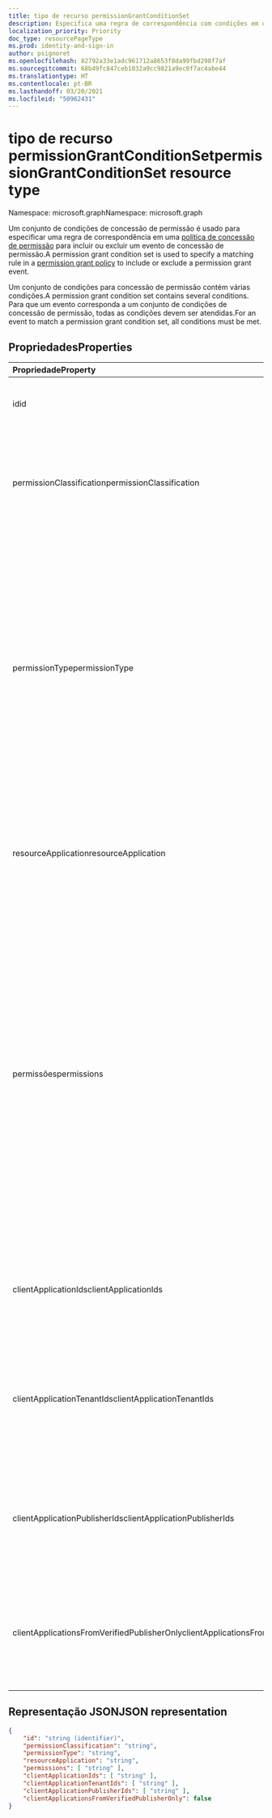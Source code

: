 ```yaml
---
title: tipo de recurso permissionGrantConditionSet
description: Especifica uma regra de correspondência com condições em que um evento é incluído ou excluído de uma política de concessão de permissão.
localization_priority: Priority
doc_type: resourcePageType
ms.prod: identity-and-sign-in
author: psignoret
ms.openlocfilehash: 82792a33e1adc961712a8653f8da99fbd298f7af
ms.sourcegitcommit: 68b49fc847ceb1032a9cc9821a9ec0f7ac4abe44
ms.translationtype: HT
ms.contentlocale: pt-BR
ms.lasthandoff: 03/20/2021
ms.locfileid: "50962431"
---
```

# <a name="permissiongrantconditionset-resource-type"></a><span data-ttu-id="eaf16-103">tipo de recurso permissionGrantConditionSet</span><span class="sxs-lookup"><span data-stu-id="eaf16-103">permissionGrantConditionSet resource type</span></span>

<span data-ttu-id="eaf16-104">Namespace: microsoft.graph</span><span class="sxs-lookup"><span data-stu-id="eaf16-104">Namespace: microsoft.graph</span></span>

<span data-ttu-id="eaf16-105">Um conjunto de condições de concessão de permissão é usado para especificar uma regra de correspondência em uma [política de concessão de permissão](permissiongrantpolicy.md) para incluir ou excluir um evento de concessão de permissão.</span><span class="sxs-lookup"><span data-stu-id="eaf16-105">A permission grant condition set is used to specify a matching rule in a [permission grant policy](permissiongrantpolicy.md) to include or exclude a permission grant event.</span></span>

<span data-ttu-id="eaf16-106">Um conjunto de condições para concessão de permissão contém várias condições.</span><span class="sxs-lookup"><span data-stu-id="eaf16-106">A permission grant condition set contains several conditions.</span></span> <span data-ttu-id="eaf16-107">Para que um evento corresponda a um conjunto de condições de concessão de permissão, todas as condições devem ser atendidas.</span><span class="sxs-lookup"><span data-stu-id="eaf16-107">For an event to match a permission grant condition set, all conditions must be met.</span></span>

## <a name="properties"></a><span data-ttu-id="eaf16-108">Propriedades</span><span class="sxs-lookup"><span data-stu-id="eaf16-108">Properties</span></span>

| <span data-ttu-id="eaf16-109">Propriedade</span><span class="sxs-lookup"><span data-stu-id="eaf16-109">Property</span></span>     | <span data-ttu-id="eaf16-110">Tipo</span><span class="sxs-lookup"><span data-stu-id="eaf16-110">Type</span></span> |<span data-ttu-id="eaf16-111">Descrição</span><span class="sxs-lookup"><span data-stu-id="eaf16-111">Description</span></span>|
|:---------------|:--------|:----------|
| <span data-ttu-id="eaf16-112">id</span><span class="sxs-lookup"><span data-stu-id="eaf16-112">id</span></span> | <span data-ttu-id="eaf16-113">String</span><span class="sxs-lookup"><span data-stu-id="eaf16-113">String</span></span> | <span data-ttu-id="eaf16-114">O identificador exclusivo para o conjunto de condições de concessão de permissão.</span><span class="sxs-lookup"><span data-stu-id="eaf16-114">The unique identifier for the permission grant condition set.</span></span> <span data-ttu-id="eaf16-115">Chave.</span><span class="sxs-lookup"><span data-stu-id="eaf16-115">Key.</span></span> <span data-ttu-id="eaf16-116">Somente leitura.</span><span class="sxs-lookup"><span data-stu-id="eaf16-116">Read-only.</span></span> |
| <span data-ttu-id="eaf16-117">permissionClassification</span><span class="sxs-lookup"><span data-stu-id="eaf16-117">permissionClassification</span></span> | <span data-ttu-id="eaf16-118">String</span><span class="sxs-lookup"><span data-stu-id="eaf16-118">String</span></span> | <span data-ttu-id="eaf16-119">O [classificação de permissão](delegatedpermissionclassification.md)pela permissão sendo concedida, ou `all` para corresponder a qualquer classificação de permissão (incluindo permissões que não são classificadas).</span><span class="sxs-lookup"><span data-stu-id="eaf16-119">The [permission classification](delegatedpermissionclassification.md) for the permission being granted, or `all` to match with any permission classification (including permissions which are not classified).</span></span> <span data-ttu-id="eaf16-120">O padrão é `all`.</span><span class="sxs-lookup"><span data-stu-id="eaf16-120">Default is `all`.</span></span> |
| <span data-ttu-id="eaf16-121">permissionType</span><span class="sxs-lookup"><span data-stu-id="eaf16-121">permissionType</span></span> | <span data-ttu-id="eaf16-122">permissionType</span><span class="sxs-lookup"><span data-stu-id="eaf16-122">permissionType</span></span> | <span data-ttu-id="eaf16-123">O tipo de permissão da permissão sendo concedida.</span><span class="sxs-lookup"><span data-stu-id="eaf16-123">The permission type of the permission being granted.</span></span> <span data-ttu-id="eaf16-124">Valores possíveis: `application` para permissões de aplicativos (por exemplo, funções de aplicativos) ou`delegated` para permissões delegadas.</span><span class="sxs-lookup"><span data-stu-id="eaf16-124">Possible values: `application` for application permissions (e.g. app roles), or `delegated` for delegated permissions.</span></span> <span data-ttu-id="eaf16-125">O valor `delegatedUserConsentable` indica que as permissões delegadas que não foram configuradas pelo fornecedor da API exigem o consentimento do administrador — esse valor pode ser usado em políticas de concessão de permissão interna, mas não pode ser usado em políticas de concessão de permissão personalizadas.</span><span class="sxs-lookup"><span data-stu-id="eaf16-125">The value `delegatedUserConsentable` indicates delegated permissions which have not been configured by the API publisher to require admin consent—this value may be used in built-in permission grant policies, but cannot be used in custom permission grant policies.</span></span> <span data-ttu-id="eaf16-126">Obrigatório.</span><span class="sxs-lookup"><span data-stu-id="eaf16-126">Required.</span></span> |
| <span data-ttu-id="eaf16-127">resourceApplication</span><span class="sxs-lookup"><span data-stu-id="eaf16-127">resourceApplication</span></span> | <span data-ttu-id="eaf16-128">String</span><span class="sxs-lookup"><span data-stu-id="eaf16-128">String</span></span> | <span data-ttu-id="eaf16-129">O **appId** do aplicativo de recursos (por exemplo, a API) para o qual uma permissão está sendo concedida ou `any` para corresponder a qualquer aplicativo de recurso ou API.</span><span class="sxs-lookup"><span data-stu-id="eaf16-129">The **appId** of the resource application (e.g. the API) for which a permission is being granted, or `any` to match with any resource application or API.</span></span> <span data-ttu-id="eaf16-130">O padrão é `any`.</span><span class="sxs-lookup"><span data-stu-id="eaf16-130">Default is `any`.</span></span> |
| <span data-ttu-id="eaf16-131">permissões</span><span class="sxs-lookup"><span data-stu-id="eaf16-131">permissions</span></span> | <span data-ttu-id="eaf16-132">Conjunto de cadeia de caracteres</span><span class="sxs-lookup"><span data-stu-id="eaf16-132">String collection</span></span> | <span data-ttu-id="eaf16-133">A lista de **identificação** valores para as permissões específicas corresponderem ou uma lista com o valor único `all` para combinar com qualquer permissão.</span><span class="sxs-lookup"><span data-stu-id="eaf16-133">The list of **id** values for the specific permissions to match with, or a list with the single value `all` to match with any permission.</span></span> <span data-ttu-id="eaf16-134">A **identificação** de permissões delegadas pode ser encontrado na propriedade **oauth2PermissionScopes** do objeto [ **servicePrincipal**](serviceprincipal.md) da API.</span><span class="sxs-lookup"><span data-stu-id="eaf16-134">The **id** of delegated permissions can be found in the **oauth2PermissionScopes** property of the API's [**servicePrincipal**](serviceprincipal.md) object.</span></span> <span data-ttu-id="eaf16-135">A **identificação** das permissões do aplicativo podem ser encontradas na propriedade **appRoles** do objeto [**servicePrincipal**](serviceprincipal.md) da API.</span><span class="sxs-lookup"><span data-stu-id="eaf16-135">The **id** of application permissions can be found in the **appRoles** property of the API's [**servicePrincipal**](serviceprincipal.md) object.</span></span> <span data-ttu-id="eaf16-136">A **identificação** de permissões de aplicativos específicas do recurso pode ser encontrada na propriedade **resourceSpecificApplicationPermissions** do objeto [**servicePrncipal**](serviceprincipal.md) da API.</span><span class="sxs-lookup"><span data-stu-id="eaf16-136">The **id** of resource-specific application permissions can be found in the **resourceSpecificApplicationPermissions** property of the API's [**servicePrincipal**](serviceprincipal.md) object.</span></span> <span data-ttu-id="eaf16-137">O padrão é o valor único `all`.</span><span class="sxs-lookup"><span data-stu-id="eaf16-137">Default is the single value `all`.</span></span> |
| <span data-ttu-id="eaf16-138">clientApplicationIds</span><span class="sxs-lookup"><span data-stu-id="eaf16-138">clientApplicationIds</span></span> | <span data-ttu-id="eaf16-139">Coleção de cadeias de caracteres</span><span class="sxs-lookup"><span data-stu-id="eaf16-139">String collection</span></span> | <span data-ttu-id="eaf16-140">A lista de **appld** valores para os aplicativos cliente corresponderem ou uma lista com o valor único `all` para corresponder a qualquer aplicativo cliente.</span><span class="sxs-lookup"><span data-stu-id="eaf16-140">A list of **appId** values for the client applications to match with, or a list with the single value `all` to match any client application.</span></span> <span data-ttu-id="eaf16-141">O padrão é o valor único `all`.</span><span class="sxs-lookup"><span data-stu-id="eaf16-141">Default is the single value `all`.</span></span> |
| <span data-ttu-id="eaf16-142">clientApplicationTenantIds</span><span class="sxs-lookup"><span data-stu-id="eaf16-142">clientApplicationTenantIds</span></span> | <span data-ttu-id="eaf16-143">Coleção de cadeias de caracteres</span><span class="sxs-lookup"><span data-stu-id="eaf16-143">String collection</span></span> | <span data-ttu-id="eaf16-144">Uma lista de IDs de locatário do Azure Active Directory em que o aplicativo cliente está registrado ou uma lista com o valor único `all` para corresponder aos aplicativos clientes registrados em qualquer locatário.</span><span class="sxs-lookup"><span data-stu-id="eaf16-144">A list of Azure Active Directory tenant IDs in which the client application is registered, or a list with the single value `all` to match with client apps registered in any tenant.</span></span> <span data-ttu-id="eaf16-145">O padrão é o valor único `all`.</span><span class="sxs-lookup"><span data-stu-id="eaf16-145">Default is the single value `all`.</span></span> |
| <span data-ttu-id="eaf16-146">clientApplicationPublisherIds</span><span class="sxs-lookup"><span data-stu-id="eaf16-146">clientApplicationPublisherIds</span></span> | <span data-ttu-id="eaf16-147">Coleção de cadeias de caracteres</span><span class="sxs-lookup"><span data-stu-id="eaf16-147">String collection</span></span> | <span data-ttu-id="eaf16-148">Uma lista de IDs do Microsoft Partner Network (MPN) para editores verificados do aplicativo cliente ou uma lista com o valor único `all` para combinar com aplicativos cliente de qualquer editor.</span><span class="sxs-lookup"><span data-stu-id="eaf16-148">A list of Microsoft Partner Network (MPN) IDs for verified publishers of the client application, or a list with the single value `all` to match with client apps from any publisher.</span></span> <span data-ttu-id="eaf16-149">O padrão é o valor único `all`.</span><span class="sxs-lookup"><span data-stu-id="eaf16-149">Default is the single value `all`.</span></span> |
| <span data-ttu-id="eaf16-150">clientApplicationsFromVerifiedPublisherOnly</span><span class="sxs-lookup"><span data-stu-id="eaf16-150">clientApplicationsFromVerifiedPublisherOnly</span></span> | <span data-ttu-id="eaf16-151">Booleano</span><span class="sxs-lookup"><span data-stu-id="eaf16-151">Boolean</span></span> | <span data-ttu-id="eaf16-152">Configure para `true` para corresponder apenas a aplicativos cliente com um fornecedor verificado.</span><span class="sxs-lookup"><span data-stu-id="eaf16-152">Set to `true` to only match on client applications with a verified publisher.</span></span> <span data-ttu-id="eaf16-153">Configure para `false` para corresponder a qualquer aplicativo cliente, mesmo que não tenha um fornecedor verificado.</span><span class="sxs-lookup"><span data-stu-id="eaf16-153">Set to `false` to match on any client app, even if it does not have a verified publisher.</span></span> <span data-ttu-id="eaf16-154">O padrão é `false`.</span><span class="sxs-lookup"><span data-stu-id="eaf16-154">Default is `false`.</span></span> |

## <a name="json-representation"></a><span data-ttu-id="eaf16-155">Representação JSON</span><span class="sxs-lookup"><span data-stu-id="eaf16-155">JSON representation</span></span>

<!-- {
  "blockType": "resource",
  "keyProperty": "id",
  "@odata.type": "microsoft.graph.permissionGrantConditionSet"
}-->

```json
{
    "id": "string (identifier)",
    "permissionClassification": "string",
    "permissionType": "string",
    "resourceApplication": "string",
    "permissions": [ "string" ],
    "clientApplicationIds": [ "string" ],
    "clientApplicationTenantIds": [ "string" ],
    "clientApplicationPublisherIds": [ "string" ],
    "clientApplicationsFromVerifiedPublisherOnly": false
}
```
